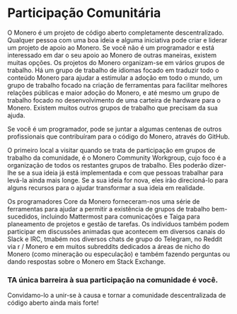 # Participação Comunitária

O Monero é um projeto de código aberto completamente descentralizado. Qualquer pessoa com uma boa ideia e alguma iniciativa pode criar e liderar um projeto de apoio ao Monero. Se você não é um programador e está interessado em dar o seu apoio ao Monero de outras maneiras, existem muitas opções. Os projetos do Monero organizam-se em vários grupos de trabalho. Há um grupo de trabalho de idiomas focado em traduzir todo o conteúdo Monero para ajudar a estimular a adoção em todo o mundo, um grupo de trabalho focado na criação de ferramentas para facilitar melhores relações públicas e maior adoção do Monero, e até mesmo um grupo de trabalho focado no desenvolvimento de uma carteira de hardware para o Monero. Existem muitos outros grupos de trabalho que precisam da sua ajuda.

Se você é um programador, pode se juntar a algumas centenas de outros profissionais que contribuíram para o código do Monero, através do GitHub.

O primeiro local a visitar quando se trata de participação em grupos de trabalho da comunidade, é o Monero Community Workgroup, cujo foco é a organização de todos os restantes grupos de trabalho. Eles poderão dizer-lhe se a sua ideia já está implementada e com que pessoas trabalhar para levá-la ainda mais longe. Se a sua ideia for nova, eles irão direcioná-lo para alguns recursos para o ajudar transformar a sua ideia em realidade.

Os programadores Core da Monero forneceram-nos uma série de ferramentas para ajudar a permitir a existência de grupos de trabalho bem-sucedidos, incluindo Mattermost para comunicações e Taiga para planeamento de projetos e gestão de tarefas. Os indivíduos também podem participar em discussões animadas que acontecem em diversos canais do Slack e IRC, tmabém nos diversos chats de grupo do Telegram, no Reddit via r / Monero e em muitos subreddits dedicados a áreas de nicho do Monero (como mineração ou especulação) e também fazendo perguntas ou dando respostas sobre o Monero em Stack Exchange.

### TA única barreira à sua participação na comunidade é você.

Convidamo-lo a unir-se à causa e tornar a comunidade descentralizada de código aberto ainda mais forte!
